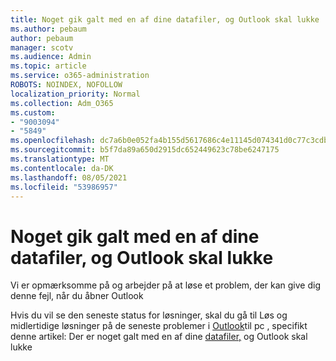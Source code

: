 ```yaml
---
title: Noget gik galt med en af dine datafiler, og Outlook skal lukke
ms.author: pebaum
author: pebaum
manager: scotv
ms.audience: Admin
ms.topic: article
ms.service: o365-administration
ROBOTS: NOINDEX, NOFOLLOW
localization_priority: Normal
ms.collection: Adm_O365
ms.custom:
- "9003094"
- "5849"
ms.openlocfilehash: dc7a6b0e052fa4b155d5617686c4e11145d074341d0c77c3cdbe75fd70692567
ms.sourcegitcommit: b5f7da89a650d2915dc652449623c78be6247175
ms.translationtype: MT
ms.contentlocale: da-DK
ms.lasthandoff: 08/05/2021
ms.locfileid: "53986957"
---
```

# <a name="something-is-wrong-with-one-of-your-data-files-and-outlook-needs-to-close"></a>Noget gik galt med en af dine datafiler, og Outlook skal lukke

Vi er opmærksomme på og arbejder på at løse et problem, der kan give dig denne fejl, når du åbner Outlook

Hvis du vil se den seneste status for løsninger, skal du gå til Løs og midlertidige løsninger på de seneste problemer i [Outlook](https://support.microsoft.com/office/ecf61305-f84f-4e13-bb73-95a214ac1230)til pc , specifikt denne artikel: Der er noget galt med en af dine [datafiler,](https://support.microsoft.com/office/a3b59934-2446-4f2a-bd25-58f88188b9b2) og Outlook skal lukke
